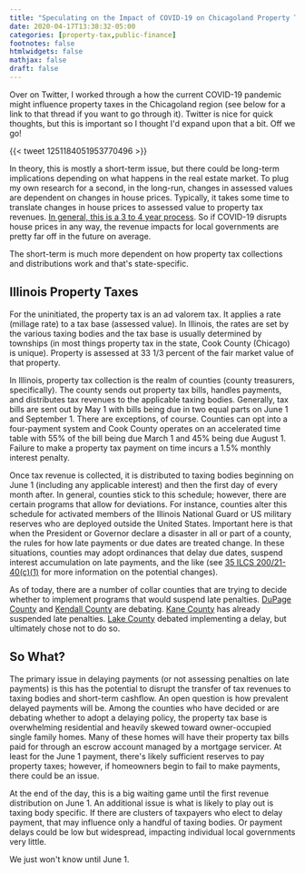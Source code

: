 ```yaml
---
title: "Speculating on the Impact of COVID-19 on Chicagoland Property Taxes"
date: 2020-04-17T13:38:32-05:00
categories: [property-tax,public-finance]
footnotes: false
htmlwidgets: false
mathjax: false
draft: false
---
```

Over on Twitter, I worked through a how the current COVID-19 pandemic might influence property taxes in the Chicagoland region (see below for a link to that thread if you want to go through it). Twitter is nice for quick thoughts, but this is important so I thought I'd expand upon that a bit. Off we go!

<!--more-->

{{< tweet 1251184051953770496 >}}

In theory, this is mostly a short-term issue, but there could be long-term implications depending on what happens in the real estate market. To plug my own research for a second, in the long-run, changes in assessed values are dependent on changes in house prices. Typically, it takes some time to translate changes in house prices to assessed value to property tax revenues. [In general, this is a 3 to 4 year process](https://dx.doi.org/10.1111/grow.12261). So if COVID-19 disrupts house prices in any way, the revenue impacts for local governments are pretty far off in the future on average.

The short-term is much more dependent on how property tax collections and distributions work and that's state-specific.

## Illinois Property Taxes
For the uninitiated, the property tax is an ad valorem tax. It applies a rate (millage rate) to a tax base (assessed value). In Illinois, the rates are set by the various taxing bodies and the tax base is usually determined by townships (in most things property tax in the state, Cook County (Chicago) is unique). Property is assessed at 33 1/3 percent of the fair market value of that property.

In Illinois, property tax collection is the realm of counties (county treasurers, specifically). The county sends out property tax bills, handles payments, and distributes tax revenues to the applicable taxing bodies. Generally, tax bills are sent out by May 1 with bills being due in two equal parts on June 1 and September 1. There are exceptions, of course. Counties can opt into a four-payment system and Cook County operates on an accelerated time table with 55% of the bill being due March 1 and 45% being due August 1. Failure to make a property tax payment on time incurs a 1.5% monthly interest penalty.

Once tax revenue is collected, it is distributed to taxing bodies beginning on June 1 (including any applicable interest) and then the first day of every month after. In general, counties stick to this schedule; however, there are certain programs that allow for deviations. For instance, counties alter this schedule for activated members of the Illinois National Guard or US military reserves who are deployed outside the United States. Important here is that when the President or Governor declare a disaster in all or part of a county, the rules for how late payments or due dates are treated change. In these situations, counties may adopt ordinances that delay due dates, suspend interest accumulation on late payments, and the like (see [35 ILCS 200/21-40(c)(1)](http://www.ilga.gov/legislation/ilcs/documents/003502000K21-40.htm) for more information on the potential changes).

As of today, there are a number of collar counties that are trying to decide whether to implement programs that would suspend late penalties. [DuPage County](https://www.dailyherald.com/news/20200413/dupage-could-waive-late-fees-on-property-taxes?cid=search) and [Kendall County](https://www.chicagotribune.com/suburbs/aurora-beacon-news/ct-abn-kendall-finances-st-0410-20200409-4ymqzu7vwjfexoaih3hug66skm-story.html#nt=msftsearch) are debating. [Kane County](https://www.dailyherald.com/news/20200415/kane-county-waives-penalty-for-late-property-tax-payments-) has already suspended late penalties. [Lake County](https://www.dailyherald.com/news/20200416/lake-county-panel-says-no-to-delay-in-property-tax-deadlines) debated implementing a delay, but ultimately chose not to do so.

## So What?
The primary issue in delaying payments (or not assessing penalties on late payments) is this has the potential to disrupt the transfer of tax revenues to taxing bodies and short-term cashflow. An open question is how prevalent delayed payments will be. Among the counties who have decided or are debating whether to adopt a delaying policy, the property tax base is overwhelming residential and heavily skewed toward owner-occupied single family homes. Many of these homes will have their property tax bills paid for through an escrow account managed by a mortgage servicer. At least for the June 1 payment, there's likely sufficient reserves to pay property taxes; however, if homeowners begin to fail to make payments, there could be an issue.

At the end of the day, this is a big waiting game until the first revenue distribution on June 1. An additional issue is what is likely to play out is taxing body specific. If there are clusters of taxpayers who elect to delay payment, that may influence only a handful of taxing bodies. Or payment delays could be low but widespread, impacting individual local governments very little.

We just won't know until June 1.
